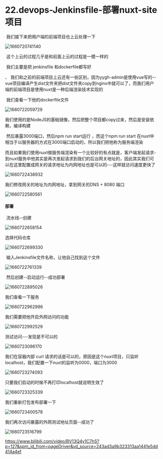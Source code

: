 # 22.devops-Jenkinsfile-部署nuxt-site项目

​	我们接下来把用户端的前端项目也上云处理一下

![1660720741140](../../.vuepress/public/images/1660720741140.png)



​	这个上云的过程几乎是和前面上云的过程是一模一样的

​		我们主要是把 jenkinsfile 和dockerfile都写好

、	我们和之前的前端项目上云还有一些区别，因为yygh-admin是使用vue写的--vue项目编译产生dist文件夹把dist文件夹copy到nginx中就可以了，而我们用户端的前端项目是使用nuxt是一种后端渲染技术实现的



​	我们查看一下他的dockerfile文件

![1660722059729](../../.vuepress/public/images/1660722059729.png)

​	我们使用的是NodeJS的基础镜像，然后把整个项目都copy过来，然后是安装依赖，编译构建

​		然后暴露3000端口，然后npm run start运行 ，而这个npm run start 在nuxt中相当于以服务器的方式在3000端口启动的，所以我们把他称为服务端渲染

​		而且如果我们使用nuxt做服务端渲染有一个比较好的有点就是，客户端发起请求-到nuxt服务中他其实是再次发起请求到我们的后台网关地址的，因此其实我们可以在这里配置成网关的请求地址为内网地址也是可以的---这样就访问速度更快了

![1660722438932](../../.vuepress/public/images/1660722438932.png)





我们修改网关的地址为内网地址，拿到网关的DNS + 8080 端口

![1660722580561](../../.vuepress/public/images/1660722580561.png)





#### 部署

​	流水线--创建

![1660722658154](../../.vuepress/public/images/1660722658154.png)



选择代码仓库

![1660722699330](../../.vuepress/public/images/1660722699330.png)



​	输入Jenkinsfile文件名称，让他自己找到这个文件

![1660722761339](../../.vuepress/public/images/1660722761339.png)



​	然后创建--启动运行--成功部署

![1660722895026](../../.vuepress/public/images/1660722895026.png)



我们查看一下服务

![1660722962996](../../.vuepress/public/images/1660722962996.png)





我们需要把他开启外网访问的功能

![1660722992529](../../.vuepress/public/images/1660722992529.png)





测试访问---发现是不可以的

![1660723096170](../../.vuepress/public/images/1660723096170.png)





我们在容器内部 curl 请求的话是可以的，原因是这个nuxt项目，只监听localhost，我们配置一下nuxt的监听为0000，端口为3000

![1660723274093](../../.vuepress/public/images/1660723274093.png)





只要我们启动的时候不再打印localhost就说明生效了

![1660723325339](../../.vuepress/public/images/1660723325339.png)





我们重新打包发布部署一下

![1660723400578](../../.vuepress/public/images/1660723400578.png)





我们再次访问暴露的外网测试地址页面--成功了

![1660723516799](../../.vuepress/public/images/1660723516799.png)

















https://www.bilibili.com/video/BV13Q4y1C7hS?p=127&spm_id_from=pageDriver&vd_source=243ad3a9b323313aa1441e5dd414a4ef























































































































































































































































